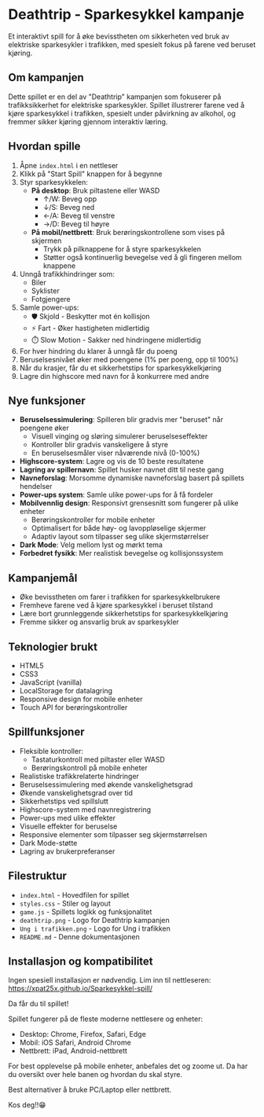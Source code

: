 # Deathtrip - Sparkesykkel kampanje

Et interaktivt spill for å øke bevisstheten om sikkerheten ved bruk av elektriske sparkesykler i trafikken, med spesielt fokus på farene ved beruset kjøring.

## Om kampanjen

Dette spillet er en del av "Deathtrip" kampanjen som fokuserer på trafikksikkerhet for elektriske sparkesykler. Spillet illustrerer farene ved å kjøre sparkesykkel i trafikken, spesielt under påvirkning av alkohol, og fremmer sikker kjøring gjennom interaktiv læring.

## Hvordan spille

1. Åpne `index.html` i en nettleser
2. Klikk på "Start Spill" knappen for å begynne
3. Styr sparkesykkelen:
   - **På desktop**: Bruk piltastene eller WASD
     - ↑/W: Beveg opp
     - ↓/S: Beveg ned
     - ←/A: Beveg til venstre
     - →/D: Beveg til høyre
   - **På mobil/nettbrett**: Bruk berøringskontrollene som vises på skjermen
     - Trykk på pilknappene for å styre sparkesykkelen
     - Støtter også kontinuerlig bevegelse ved å gli fingeren mellom knappene
4. Unngå trafikkhindringer som:
   - Biler
   - Syklister
   - Fotgjengere
5. Samle power-ups:
   - 🛡️ Skjold - Beskytter mot én kollisjon
   - ⚡ Fart - Øker hastigheten midlertidig
   - ⏱️ Slow Motion - Sakker ned hindringene midlertidig
6. For hver hindring du klarer å unngå får du poeng
7. Beruselsesnivået øker med poengene (1% per poeng, opp til 100%)
8. Når du krasjer, får du et sikkerhetstips for sparkesykkelkjøring
9. Lagre din highscore med navn for å konkurrere med andre

## Nye funksjoner

- **Beruselsessimulering**: Spilleren blir gradvis mer "beruset" når poengene øker
  - Visuell vinging og sløring simulerer beruselseseffekter
  - Kontroller blir gradvis vanskeligere å styre
  - En beruselsesmåler viser nåværende nivå (0-100%)
- **Highscore-system**: Lagre og vis de 10 beste resultatene
- **Lagring av spillernavn**: Spillet husker navnet ditt til neste gang
- **Navneforslag**: Morsomme dynamiske navneforslag basert på spillets hendelser
- **Power-ups system**: Samle ulike power-ups for å få fordeler
- **Mobilvennlig design**: Responsivt grensesnitt som fungerer på ulike enheter
  - Berøringskontroller for mobile enheter
  - Optimalisert for både høy- og lavoppløselige skjermer
  - Adaptiv layout som tilpasser seg ulike skjermstørrelser
- **Dark Mode**: Velg mellom lyst og mørkt tema
- **Forbedret fysikk**: Mer realistisk bevegelse og kollisjonssystem

## Kampanjemål

- Øke bevisstheten om farer i trafikken for sparkesykkelbrukere
- Fremheve farene ved å kjøre sparkesykkel i beruset tilstand
- Lære bort grunnleggende sikkerhetstips for sparkesykkelkjøring
- Fremme sikker og ansvarlig bruk av sparkesykler

## Teknologier brukt

- HTML5
- CSS3
- JavaScript (vanilla)
- LocalStorage for datalagring
- Responsive design for mobile enheter
- Touch API for berøringskontroller

## Spillfunksjoner

- Fleksible kontroller:
  - Tastaturkontroll med piltaster eller WASD
  - Berøringskontroll på mobile enheter
- Realistiske trafikkrelaterte hindringer
- Beruselsessimulering med økende vanskelighetsgrad
- Økende vanskelighetsgrad over tid
- Sikkerhetstips ved spillslutt
- Highscore-system med navnregistrering
- Power-ups med ulike effekter
- Visuelle effekter for beruselse
- Responsive elementer som tilpasser seg skjermstørrelsen
- Dark Mode-støtte
- Lagring av brukerpreferanser

## Filestruktur

- `index.html` - Hovedfilen for spillet
- `styles.css` - Stiler og layout
- `game.js` - Spillets logikk og funksjonalitet
- `deathtrip.png` - Logo for Deathtrip kampanjen
- `Ung i trafikken.png` - Logo for Ung i trafikken
- `README.md` - Denne dokumentasjonen

## Installasjon og kompatibilitet

Ingen spesiell installasjon er nødvendig. 
Lim inn til nettleseren: https://xpat25x.github.io/Sparkesykkel-spill/

Da får du til spillet!

Spillet fungerer på de fleste moderne nettlesere og enheter:
- Desktop: Chrome, Firefox, Safari, Edge
- Mobil: iOS Safari, Android Chrome
- Nettbrett: iPad, Android-nettbrett

For best opplevelse på mobile enheter, anbefales det og zoome ut. Da har du oversikt over hele banen og hvordan du skal styre.

Best alternativer å bruke PC/Laptop eller nettbrett.

Kos deg!!😁